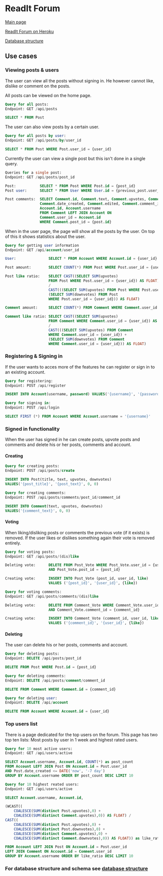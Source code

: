 # ReadIt Forum
[Main page](https://github.com/porrasm/tsoha-2019)

[ReadIt Forum on Heroku](https://readit-forum.herokuapp.com/)

[Database structure](https://github.com/porrasm/tsoha-2019/blob/master/documentation/database.md)

## Use cases

### Viewing posts & users

The user can view all the posts without signing in. He however cannot like, dislike or comment on the posts.

All posts can be viewed on the home page. 

```sql
Query for all posts:
Endpoint: GET /api/posts

SELECT * FROM Post
```

The user can also view posts by a certain user.

```sql
Query for all posts by user:
Endpoint: GET /api/posts/by/user_id

SELECT * FROM Post WHERE Post.user_id = {user_id}
```

Currently the user can view a single post but this isn't done in a single query.
```sql
Queries for a single post:
Endpoint: GET /api/posts/post_id

Post:           SELECT * FROM Post WHERE Post.id = {post_id}
Post user:      SELECT * FROM User WHERE User.id = {previous_post.user_id}

Post comments:  SELECT Comment.id, Comment.text, Comment.upvotes, Comment.downvotes,
                Comment.date_created, Comment.edited, Comment.comment_id, 
                Account.id, Account.username 
                FROM Comment LEFT JOIN Account ON
                Comment.user_id = Account.id
                WHERE Comment.post_id = {post.id}
```

When in the user page, the page will show all the posts by the user. On top of this it shows statistics about the user.

```sql
Query for getting user information
Endpoint: GET /api/account/user_id

User:               SELECT * FROM Account WHERE Account.id = {user_id}

Post amount:        SELECT COUNT(*) FROM Post WHERE Post.user_id = {user_id}

Post like ratio:    SELECT CAST((SELECT SUM(upvotes) 
                    FROM Post WHERE Post.user_id = {user_id}) AS FLOAT) 
                    / 
                    CAST(((SELECT SUM(upvotes) FROM Post WHERE Post.user_id = {user_id}) + 
                    (SELECT SUM(downvotes) FROM Post 
                    WHERE Post.user_id = {user_id})) AS FLOAT)

Comment amount:     SELECT COUNT(*) FROM Comment WHERE Comment.user_id = {user_id}

Comment like ratio: SELECT CAST((SELECT SUM(upvotes) 
                    FROM Comment WHERE Comment.user_id = {user_id}) AS FLOAT) 
                    / 
                    CAST(((SELECT SUM(upvotes) FROM Comment 
                    WHERE Comment.user_id = {user_id}) + 
                    (SELECT SUM(downvotes) FROM Comment 
                    WHERE Comment.user_id = {user_id})) AS FLOAT)
```

### Registering & Signing in

If the user wants to acces more of the features he can register or sign in to an existing account.

```sql
Query for registering:
Endpoint: POST /api/register

INSERT INTO Account(username, password) VALUES('{username}', '{password}')
```

```sql
Query for signing in:
Endpoint: POST /api/login

SELECT FIRST (*) FROM Account WHERE Account.username = '{username}'
```

### Signed in functionality

When the user has signed in he can create posts, upvote posts and comments and delete his or her posts, comments and account.

#### Creating
```sql
Query for creating posts:
Endpoint: POST /api/posts/create

INSERT INTO Post(title, text, upvotes, downvotes) 
VALUES('{post_title}', '{post_text}', 0, 0)
```
```sql
Query for creating comments:
Endpoint: POST /api/posts/comments/post_id/comment_id

INSERT INTO Comment(text, upvotes, downvotes) 
VALUES('{comment_text}', 0, 0)
```
#### Voting
When liking/disliking posts or comments the previous vote (if it exists) is removed. If the user likes or dislikes something again their vote is removed entirely.
```sql
Query for voting posts:
Endpoint: GET /api/posts/(dis)like

Deleting vote:      DELETE FROM Post_Vote WHERE Post_Vote.user_id = {user_id} 
                    AND Post_Vote.post_id = {post_id}

Creating vote:      INSERT INTO Post_Vote (post_id, user_id, like)
                    VALUES ('{post_id}', '{user_id}', {like})
```
```sql
Query for voting comments:
Endpoint: GET /api/posts/comments/(dis)like

Deleting vote:      DELETE FROM Comment_Vote WHERE Comment_Vote.user_id = {user_id} 
                    AND Comment_Vote.comment_id = {comment_id}

Creating vote:      INSERT INTO Comment_Vote (comment_id, user_id, like)
                    VALUES ('{comment_id}', '{user_id}', {like})
```
#### Deleting

The user can delete his or her posts, comments and account.

```sql
Query for deleting posts:
Endpoint: DELETE /api/posts/post_id

DELETE FROM Post WHERE Post.id = {post_id}
```

```sql
Query for deleting comments:
Endpoint: DELETE /api/posts/comment/comment_id

DELETE FROM Comment WHERE Comment.id = {comment_id}
```

```sql
Query for deleting user:
Endpoint: DELETE /api/account

DELETE FROM Account WHERE Account.id = {user_id}
```

### Top users list

There is a page dedicated for the top users on the forum. This page has two top ten lists: Most posts by user in 1 week and highest rated users.

```sql
Query for 10 most active users:
Endpoint: GET /api/users/active

SELECT Account.username, Account.id, COUNT(*) as post_count
FROM Account LEFT JOIN Post ON Account.id = Post.user_id
AND Post.date_created <= DATE('now', '-7 day')
GROUP BY Account.username ORDER BY post_count DESC LIMIT 10
```
```sql
Query for 10 highest reated users:
Endpoint: GET /api/users/active

SELECT Account.username, Account.id, 

(WCAST((
    COALESCE(SUM(distinct Post.upvotes),0) + 
    COALESCE(SUM(distinct Comment.upvotes),0)) AS FLOAT) / 
CAST((
    COALESCE(SUM(distinct Post.upvotes),0) + 
    COALESCE(SUM(distinct Post.downvotes),0) + 
    COALESCE(SUM(distinct Comment.upvotes),0) + 
    COALESCE(SUM(distinct Comment.downvotes),0)) AS FLOAT)) as like_ratio

FROM Account LEFT JOIN Post ON Account.id = Post.user_id
LEFT JOIN Comment ON Account.id = Comment.user_id
GROUP BY Account.username ORDER BY like_ratio DESC LIMIT 10
```

### For database structure and schema see [database structure](https://github.com/porrasm/tsoha-2019/blob/master/documentation/database.md)
